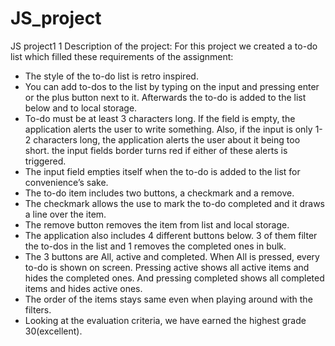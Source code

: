 # JS_project
JS project1
1	Description of the project:
For this project we created a to-do list which filled these requirements of the assignment:
- The style of the to-do list is retro inspired.
- You can add to-dos to the list by typing on the input and pressing enter or the plus button next to it. Afterwards the to-do is added to the list below and to local storage.
- To-do must be at least 3 characters long. If the field is empty, the application alerts the user to write something. Also, if the input is only 1-2 characters long, the application alerts the user about it being too short. the input fields border turns red if either of these alerts is triggered.
- The input field empties itself when the to-do is added to the list for convenience’s sake.
- The to-do item includes two buttons, a checkmark and a remove.
- The checkmark allows the use to mark the to-do completed and it draws a line over the item.
- The remove button removes the item from list and local storage.
- The application also includes 4 different buttons below. 3 of them filter the to-dos in the list and 1 removes the completed ones in bulk.
- The 3 buttons are All, active and completed. When All is pressed, every to-do is shown on screen. Pressing active shows all active items and hides the completed ones. And pressing completed shows all completed items and hides active ones.
- The order of the items stays same even when playing around with the filters.
- Looking at the evaluation criteria, we have earned the highest grade 30(excellent).
